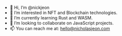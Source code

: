 - 👋 Hi, I’m @nickjeon
- 👀 I’m interested in NFT and Blockchain technologies. 
- 🌱 I’m currently learning Rust and WASM.
- 💞️ I’m looking to collaborate on JavaScript projects. 
- 📫 You can reach me at: hello@nicholasjeon.com

<!---
nickjeon/nickjeon is a ✨ special ✨ repository because its `README.md` (this file) appears on your GitHub profile.
You can click the Preview link to take a look at your changes.
--->
